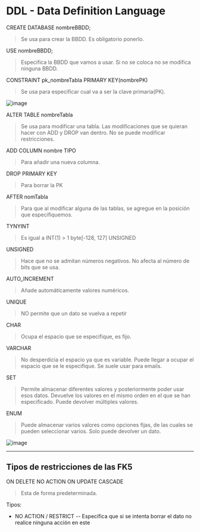 

# DDL - Data Definition Language

CREATE DATABASE nombreBBDD;
> Se usa para crear la BBDD.
> Es obligatorio ponerlo.

USE nombreBBDD;
> Especifica la BBDD que vamos a usar.
> Si no se coloca no se modifica ninguna BBDD.

CONSTRAINT pk_nombreTabla PRIMARY KEY(nombrePK)
> Se usa para especificar cual va a ser la clave primaria(PK).

![image](https://user-images.githubusercontent.com/92431188/216859733-f729e2f4-6bb9-450d-8c6e-e64ab8074788.png)


ALTER TABLE nombreTabla
> Se usa para modificar una tabla.
> Las modificaciones que se quieran hacer con ADD y DROP van dentro.
> No se puede modificar restricciones.

ADD COLUMN nombre TIPO
> Para añadir una nueva columna.

DROP PRIMARY KEY
> Para borrar la PK

AFTER nomTabla
> Para que al modificar alguna de las tablas, se agregue en la posición que especifiquemos.


TYNYINT
> Es igual a INT(1) > 1 byte[-128, 127] UNSIGNED

UNSIGNED
> Hace que no se admitan números negativos.
> No afecta al número de bits que se usa.

AUTO_INCREMENT
> Añade automáticamente valores numéricos.

UNIQUE
> NO permite que un dato se vuelva a repetir

CHAR
> Ocupa el espacio que se especifique, es fijo.

VARCHAR
> No desperdicia el espacio ya que es variable.
> Puede llegar a ocupar el espacio que se le especifique.
> Se suele usar para emails.

SET
> Permite almacenar diferentes valores y posteriormente poder usar esos datos.
> Devuelve los valores en el mismo orden en el que se han especificado.
> Puede devolver múltiples valores.

ENUM
> Puede almacenar varios valores como opciones fijas, de las cuales se pueden seleccionar varios.
> Solo puede devolver un dato.

![image](https://user-images.githubusercontent.com/92431188/216862970-a73c360a-52ba-4af5-a930-3f2e1467b636.png)

***
## Tipos de restricciones de las FK5

ON DELETE NO ACTION ON UPDATE CASCADE
> Esta de forma predeterminada.

Tipos:
- NO ACTION / RESTRICT
--  Especifica que si se intenta borrar el dato no realice ninguna acción en este




















